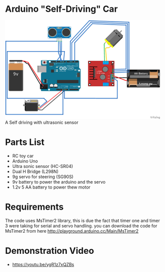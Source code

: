 # Arduino "Self-Driving" Car
![Project Logo](/Images/Final_bb.png)
A Self driving with ultrasonic sensor

# Parts List

- RC toy car
- Arduino Uno
- Ultra sonic sensor (HC-SR04)
- Dual H Bridge (L298N)
- 9g servo for steering (SG90S)
- 9v battery to power the arduino and the servo
- 1.2v 5 AA battery to power thew motor 

# Requirements
The code uses MsTimer2 library, this is due the fact that timer one and timer 3 were taking for serial and servo handling. you can download the code for MsTimer2 from here
http://playground.arduino.cc/Main/MsTimer2

# Demonstration Video
  - https://youtu.be/ygR1z7xQZBs
